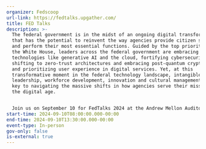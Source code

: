 ```yaml
---
organizer: Fedscoop
url-link: https://fedtalks.upgather.com/
title: FED Talks
description: >-
  The federal government is in the midst of an ongoing digital transformation
  that has the potential to reinvent the way agencies provide citizen services
  and perform their most essential functions. Guided by the top priorities of
  the White House, leaders across the federal government are embracing modern
  technologies like generative AI and the cloud, fortifying cybersecurity by
  shifting to zero-trust architectures and embracing post-quantum cryptography,
  and prioritizing user experience in digital services. Yet, at this
  transformative moment in the federal technology landscape, intangibles like
  leadership, workforce development, innovation and cultural management remain
  key to navigating the massive shifts in how agencies serve their missions in
  the digital age.


  Join us on September 10 for FedTalks 2024 at the Andrew Mellon Auditorium in downtown Washington, D.C. Hosted by FedScoop, FedTalks is the largest annual gathering of C-level executives, leaders and innovators from the government and tech communities. Now in its 15th year, FedTalks brings together more than 1,000 of the country’s most influential leaders for one day of discussion, exploring ways technology and people can transform government and our nation.
start-time: 2024-09-10T08:00:00.000-00:00
end-time: 2024-09-10T13:30:00.000-00:00
event-type: In-person
gov-only: false
is-external: true
---
```

